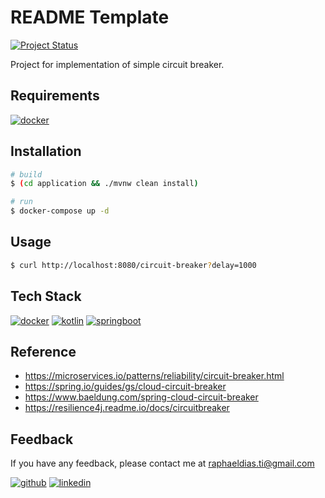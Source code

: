 # README Template

[![Project Status](https://img.shields.io/static/v1?label=project%20status&message=complete&color=success&style=flat-square)](#)

Project for implementation of simple circuit breaker.


## Requirements

[![docker](https://img.shields.io/badge/Docker-2CA5E0?style=for-the-badge&logo=docker&logoColor=white)](https://www.docker.com/)

## Installation

```bash
# build
$ (cd application && ./mvnw clean install)

# run
$ docker-compose up -d
```
    
## Usage

```bash
$ curl http://localhost:8080/circuit-breaker?delay=1000
```

## Tech Stack

[![docker](https://img.shields.io/badge/Docker-2CA5E0?style=for-the-badge&logo=docker&logoColor=white)](https://www.docker.com/)
[![kotlin](https://img.shields.io/badge/Kotlin-0095D5?&style=for-the-badge&logo=kotlin&logoColor=white)](https://kotlinlang.org/)
[![springboot](https://img.shields.io/badge/Spring_Boot-F2F4F9?style=for-the-badge&logo=spring-boot)](https://spring.io/projects/spring-boot)


## Reference

- https://microservices.io/patterns/reliability/circuit-breaker.html
- https://spring.io/guides/gs/cloud-circuit-breaker
- https://www.baeldung.com/spring-cloud-circuit-breaker
- https://resilience4j.readme.io/docs/circuitbreaker

## Feedback

If you have any feedback, please contact me at raphaeldias.ti@gmail.com

[![github](https://img.shields.io/badge/GitHub-100000?style=for-the-badge&logo=github&logoColor=white)](https://github.com/raphaelbh)
[![linkedin](https://img.shields.io/badge/LinkedIn-0077B5?style=for-the-badge&logo=linkedin&logoColor=white)](https://www.linkedin.com/in/raphaelbh/)